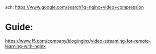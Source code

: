 sch: https://www.google.com/search?q=nginx+video+compression

# Guide:
https://www.f5.com/company/blog/nginx/video-streaming-for-remote-learning-with-nginx
